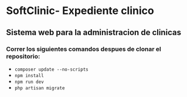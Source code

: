 # SoftClinic- Expediente clinico  
## Sistema web para la administracion de clinicas
### Correr los siguientes comandos despues de clonar el repositorio:
* `composer update --no-scripts`
* `npm install`
* `npm run dev`
* `php artisan migrate`

